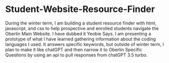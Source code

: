 # Student-Website-Resource-Finder

During the winter term, I am building a student resource finder with html, javascript, and css to help prospective and enrolled students navigate the Oberlin Main Website. I have dubbed it Yeobie Says. I am presenting a prototype of what I have learned gathering information about the coding languages I used. It answers specific keywords, but outside of winter term, I plan to make it like chatGPT and then narrow it to Oberlin Specific Questions by using an api to pull responses from chatGPT 3.5 turbo.
